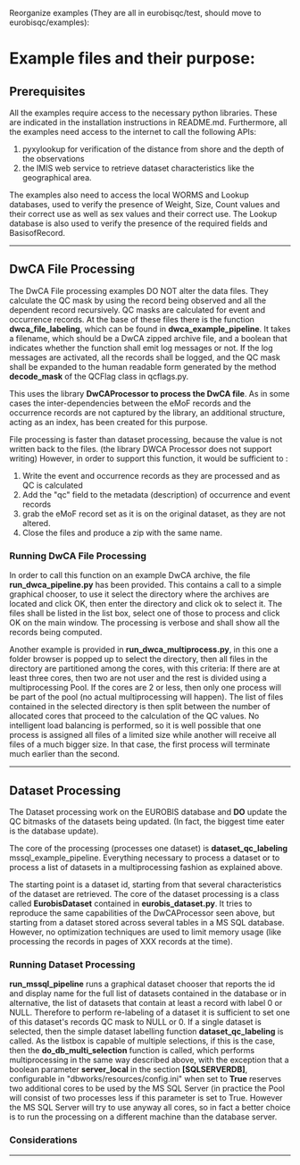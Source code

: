 Reorganize examples (They are all in eurobisqc/test, should move to eurobisqc/examples):

# Example files and their purpose:

## Prerequisites

All the examples require access to the necessary python libraries. These are indicated in the installation instructions in README.md.
Furthermore, all the examples need access to the internet to call the following APIs:

1. pyxylookup for verification of the distance from shore and the depth of the observations
2. the IMIS web service to retrieve dataset characteristics like the geographical area.

The examples also need to access the local WORMS and Lookup databases, used to verify the presence of Weight, Size, Count
values and their correct use as well as sex values and their correct use. The Lookup database is also used to verify the
presence of the required fields and BasisofRecord.

---

## DwCA File Processing

The DwCA File processing examples DO NOT alter the data files. They calculate the QC mask by using the record being observed and all the dependent record recursively. QC masks are calculated for event and occurrence records. At the base of these files there is the function **dwca_file_labeling**, which can be found in **dwca_example_pipeline**. It takes a filename, which should be a DwCA zipped archive file, and a boolean that indicates whether the function shall emit log messages or not. If the log messages are activated, all the records shall be logged, and the QC mask shall be expanded to the human readable form generated by the method **decode_mask** of the QCFlag class in qcflags.py.

This uses the library **DwCAProcessor to process the DwCA file**. As in some cases the inter-dependencies between the eMoF records and the occurrence records are not captured by the library, an additional structure, acting as an index, has been created for this purpose.

File processing is faster than dataset processing, because the value is not written back to the files. (the library DWCA Processor does not support writing) However, in order to support this function, it would be sufficient to :

1. Write the event and occurrence records as they are processed and as QC is calculated
2. Add the "qc" field to the metadata (description) of occurrence and event records
3. grab the eMoF record set as it is on the original dataset, as they are not altered.
4. Close the files and produce a zip with the same name.

### Running DwCA File Processing 

In order to call this function on an example DwCA archive, the file **run_dwca_pipeline.py** has been provided. This contains a call to a simple graphical chooser, to use it select the directory where the archives are located and click OK, then enter the directory and click ok to select it. The files shall be listed in the list box, select one of those to process and click OK on the main window. The processing is verbose and shall show all the records being computed.

Another example is provided in **run_dwca_multiprocess.py**, in this one a folder browser is popped up to select the directory, then all files in the directory are partitioned among the cores, with this criteria: If there are at least three cores, then two are not user and the rest is divided using a multiprocessing Pool. If the cores are 2 or less, then only one process will be part of the pool (no actual multiprocessing will happen). The list of files contained in the selected directory is then split between the number of allocated cores that proceed to the calculation of the QC values. No intelligent load balancing is performed, so it is well possible that one process is assigned all files of a limited size while another will receive all files of a much bigger size. In that case, the first process will terminate much earlier than the second.

---

## Dataset Processing

The Dataset processing work on the EUROBIS database and **DO** update the QC bitmasks of the datasets being updated. (In fact, the biggest time eater is the database update).

The core of the processing (processes one dataset) is **dataset_qc_labeling** mssql_example_pipeline. Everything necessary to process a dataset or to process a list of datasets in a multiprocessing fashion as explained above.

The starting point is a dataset id, starting from that several characteristics of the dataset are retrieved. The core of the dataset processing is a class called **EurobisDataset** contained in **eurobis_dataset.py**. It tries to reproduce the same capabilities of the DwCAProcessor seen above, but starting from a dataset stored across several tables in a MS SQL database. However, no optimization techniques are used to limit memory usage (like processing the records in pages of XXX records at the time).

### Running Dataset Processing
**run_mssql_pipeline** runs a graphical dataset chooser that reports the id and display name for the full list of datasets contained in the database or in alternative, the list of datasets that contain at least a record with label 0 or NULL. Therefore to perform re-labeling of a dataset it is sufficient to set one of this dataset's records QC mask to NULL or 0. If a single dataset is selected, then the simple dataset labelling function **dataset_qc_labeling** is called. As the listbox is capable of multiple selections, if this is the case, then the **do_db_multi_selection** function is called, which performs multiprocessing in the same way described above, with the exception that a boolean parameter **server_local** in the section **[SQLSERVERDB]**, configurable in "dbworks/resources/config.ini" when set to **True** reserves two additional cores to be used by the MS SQL Server (in practice the Pool will consist of two processes less if this parameter is set to True. However the MS SQL Server will try to use anyway all cores, so in fact a better choice is to run the processing on a different machine than the database server. 

### Considerations

---